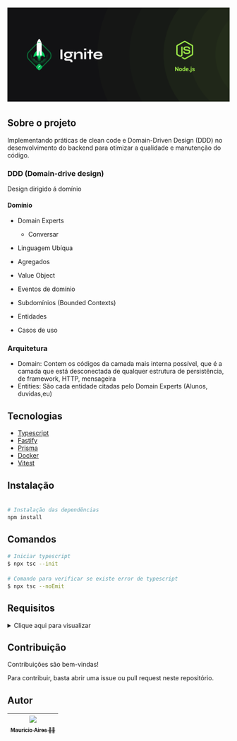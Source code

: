 # ![Cover](.github/assets/cover-nodejs.png)

## Sobre o projeto

Implementando práticas de clean code e Domain-Driven Design (DDD) no desenvolvimento do backend para otimizar a qualidade e manutenção do código.

### DDD (Domain-drive design)

Design dirigido á domínio

#### Domínio

- Domain Experts
  - Conversar
- Linguagem Ubíqua

- Agregados
- Value Object
- Eventos de domínio
- Subdomínios (Bounded Contexts)
- Entidades
- Casos de uso

### Arquitetura

- Domain: Contem os códigos da camada mais interna possível, que é a camada que está
  desconectada de qualquer estrutura de persistência, de framework, HTTP, mensageira
- Entities: São cada entidade citadas pelo Domain Experts (Alunos, duvidas,eu)

## Tecnologias

- [Typescript](https://www.typescriptlang.org/)
- [Fastify](https://fastify.dev/)
- [Prisma](https://www.prisma.io/)
- [Docker](https://www.docker.com/)
- [Vitest](https://vitest.dev/)

## Instalação

```sh

# Instalação das dependências
npm install

```

## Comandos

```bash
# Iniciar typescript
$ npx tsc --init

# Comando para verificar se existe error de typescript
$ npx tsc --noEmit

```

## Requisitos

<details>
<summary>Clique aqui para visualizar</summary>

## RFs (Requisitos funcionais)

> **RFs**
> As funcionalidades da aplicação, o que o usuário vai poder fazer na aplicação.

- [X]

## RNs (Regras de negócio)

> **RNs**
> Que condições são aplicadas para cada funcionalidade, quais as limitações e permissões um requisito funcional tem.

- [X]

## RNFs (Requisitos não-funcionais)

> **RNFs**
> Requisitos técnicos que os usuários não tem tanta influencia, o usuário não vai ter controle sobre esses requisitos.

- [X]

</details>

## Contribuição

Contribuições são bem-vindas!

Para contribuir, basta abrir uma issue ou pull request neste repositório.

## Autor

| [<img loading="lazy" src="https://github.com/MauricioAires.png" width=115><br><sub>Mauricio Aires 👋🏽</sub>](https://github.com/MauricioAires) |
| :-------------------------------------------------------------------------------------------------------------------------------------------: |
